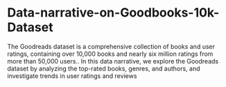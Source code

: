 # Data-narrative-on-Goodbooks-10k-Dataset
The Goodreads dataset is a comprehensive collection of books and user ratings, containing over 10,000 books and nearly six million ratings from more than 50,000 users.. In this data narrative, we explore the Goodreads dataset by analyzing the top-rated books, genres, and authors, and investigate trends in user ratings and reviews
